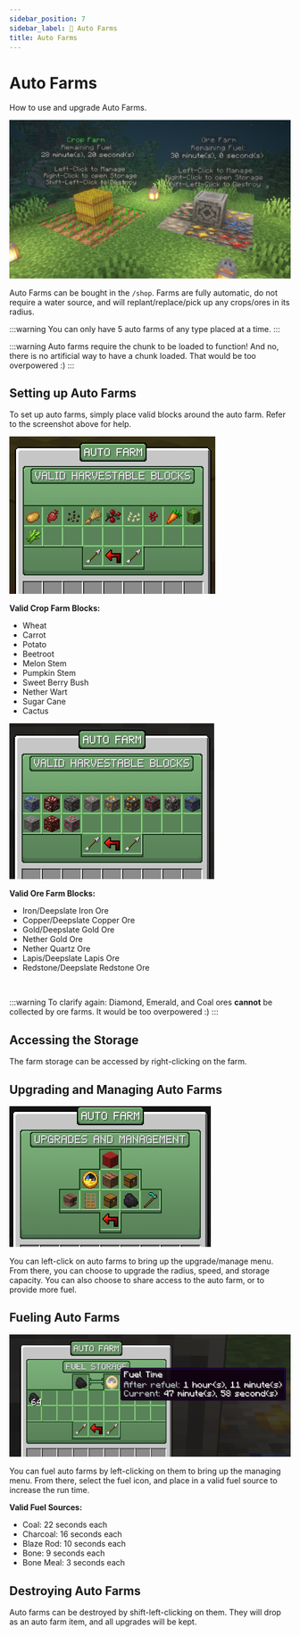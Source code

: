 ```yaml
---
sidebar_position: 7
sidebar_label: 🌾 Auto Farms
title: Auto Farms
---
```


# Auto Farms
How to use and upgrade Auto Farms.

![Auto Farm](./img/auto-farm.png)

Auto Farms can be bought in the `/shop`. Farms are fully automatic, do not require a water source, and will replant/replace/pick up any crops/ores in its radius.

:::warning
You can only have 5 auto farms of any type placed at a time.
:::

:::warning
Auto farms require the chunk to be loaded to function! And no, there is no artificial way to have a chunk loaded. That would be too overpowered :)
:::

## Setting up Auto Farms
To set up auto farms, simply place valid blocks around the auto farm. Refer to the screenshot above for help.  <br />

![Auto Farm Valid Crops](./img/auto-farm-valid-crops.png)

**Valid Crop Farm Blocks:**
- Wheat <br />
- Carrot <br />
- Potato <br />
- Beetroot <br />
- Melon Stem <br />
- Pumpkin Stem <br />
- Sweet Berry Bush <br />
- Nether Wart <br />
- Sugar Cane <br />
- Cactus <br />

![Auto Farm Valid Ores](./img/auto-farm-valid-ores.png)

**Valid Ore Farm Blocks:** <br />
- Iron/Deepslate Iron Ore <br />
- Copper/Deepslate Copper Ore <br />
- Gold/Deepslate Gold Ore <br />
- Nether Gold Ore <br />
- Nether Quartz Ore <br />
- Lapis/Deepslate Lapis Ore <br />
- Redstone/Deepslate Redstone Ore <br />
 <br />

:::warning
To clarify again: Diamond, Emerald, and Coal ores **cannot** be collected by ore farms. It would be too overpowered :)
:::

## Accessing the Storage
The farm storage can be accessed by right-clicking on the farm.

## Upgrading and Managing Auto Farms
![Auto Farm Menu](./img/auto-farm-menu.png)

You can left-click on auto farms to bring up the upgrade/manage menu. From there, you can choose to upgrade the radius, speed, and storage capacity. You can also choose to share access to the auto farm, or to provide more fuel.

## Fueling Auto Farms
![Auto Farm Fueling](./img/auto-farm-fueling.png)

You can fuel auto farms by left-clicking on them to bring up the managing menu. From there, select the fuel icon, and place in a valid fuel source to increase the run time. <br />

**Valid Fuel Sources:** <br />
- Coal: 22 seconds each <br />
- Charcoal: 16 seconds each <br />
- Blaze Rod: 10 seconds each <br />
- Bone: 9 seconds each <br />
- Bone Meal: 3 seconds each <br />

## Destroying Auto Farms
Auto farms can be destroyed by shift-left-clicking on them. They will drop as an auto farm item, and all upgrades will be kept.